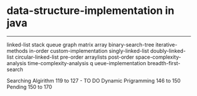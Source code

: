 # data-structure-implementation in java
--------------------------------------------------------------------------------------------
linked-list 
stack 
queue 
graph 
matrix
array 
binary-search-tree 
iterative-methods
in-order 
custom-implementation 
singly-linked-list 
doubly-linked-list 
circular-linked-list 
pre-order arraylists
post-order 
space-complexity-analysis
time-complexity-analysis q
ueue-implementation
breadth-first-search

Searching Algirithm 119 to 127 - TO DO
Dynamic Prigramming 146 to 150
Pending 150 to 170
